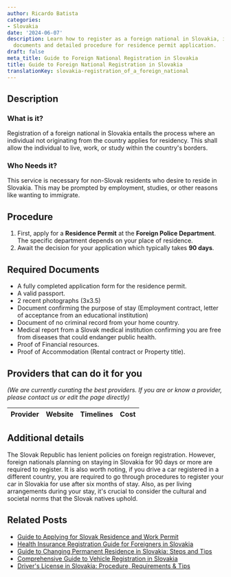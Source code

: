 ```yaml
---
author: Ricardo Batista
categories:
- Slovakia
date: '2024-06-07'
description: Learn how to register as a foreign national in Slovakia, including required
  documents and detailed procedure for residence permit application.
draft: false
meta_title: Guide to Foreign National Registration in Slovakia
title: Guide to Foreign National Registration in Slovakia
translationKey: slovakia-registration_of_a_foreign_national
---
```


## Description
### What is it?
Registration of a foreign national in Slovakia entails the process where an individual not originating from the country applies for residency. This shall allow the individual to live, work, or study within the country's borders. 

### Who Needs it?
This service is necessary for non-Slovak residents who desire to reside in Slovakia. This may be prompted by employment, studies, or other reasons like wanting to immigrate. 

## Procedure
1. First, apply for a **Residence Permit** at the **Foreign Police Department**. The specific department depends on your place of residence.
2. Await the decision for your application which typically takes **90 days**. 

## Required Documents
- A fully completed application form for the residence permit. 
- A valid passport.
- 2 recent photographs (3x3.5)
- Document confirming the purpose of stay (Employment contract, letter of acceptance from an educational institution)
- Document of no criminal record from your home country.
- Medical report from a Slovak medical institution confirming you are free from diseases that could endanger public health.
- Proof of Financial resources.
- Proof of Accommodation (Rental contract or Property title).

## Providers that can do it for you

_(We are currently curating the best providers. If you are or know a provider, please contact us or edit the page directly)_

| Provider        |     Website     |     Timelines    |       Cost      |
| :-------------: | :-------------: |  :-------------: | :-------------: |

## Additional details
The Slovak Republic has lenient policies on foreign registration. However, foreign nationals planning on staying in Slovakia for 90 days or more are required to register. It is also worth noting, if you drive a car registered in a different country, you are required to go through procedures to register your car in Slovakia for use after six months of stay. Also, as per living arrangements during your stay, it's crucial to consider the cultural and societal norms that the Slovak natives uphold.
## Related Posts

- [Guide to Applying for Slovak Residence and Work Permit](https://tramitit.com/guides/slovakia/application_for_residence_with_work_permit/)
- [Health Insurance Registration Guide for Foreigners in Slovakia](https://tramitit.com/guides/slovakia/health_insurance_registration/)
- [Guide to Changing Permanent Residence in Slovakia: Steps and Tips](https://tramitit.com/guides/slovakia/change_of_permanent_residence/)
- [Comprehensive Guide to Vehicle Registration in Slovakia](https://tramitit.com/guides/slovakia/vehicle_registration/)
- [Driver's License in Slovakia: Procedure, Requirements & Tips](https://tramitit.com/guides/slovakia/issuance_of_drivers_license/)